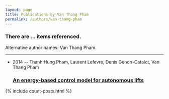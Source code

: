 ```yaml
---
layout: page
title: Publications by Van Thang Pham
permalink: /authors/van-thang-pham
---
```


<h3 id="number-posts">There are ... items referenced.</h3>
<p id='info-authors'>Alternative author names: Van Thang Pham.</p>
<hr />
<ul class="post-list">
<li><span class='post-meta'>2014 -- Thanh Hung Pham, Laurent Lefevre, Denis Genon-Catalot, Van Thang Pham</span><h3><a class='post-link' href="{{ site.baseurl }}/an-energy-based-control-model-for-autonomous-lifts">An energy-based control model for autonomous lifts</a></h3></li>

</ul>
{% include count-posts.html %}
